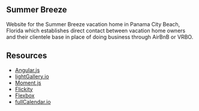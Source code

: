 ## Summer Breeze

Website for the Summer Breeze vacation home in Panama City Beach, Florida which establishes direct contact between vacation home owners and their clientele base in place of doing business through AirBnB or VRBO.

## Resources
<ul>
<li><a href = "https://angularjs.org/"> Angular.js</a></li>
<li><a href = "https://github.com/sachinchoolur/lightGallery"> lightGallery.io</a></li>
<li><a href = "https://momentjs.com/"> Moment.js</a></li>
<li><a href = "https://flickity.metafizzy.co"> Flickity</a></li>
<li><a href = "https://flexbox.io/"> Flexbox</a></li>
<li><a href = "https://github.com/fullcalendar"> fullCalendar.io</a></li>
</ul>
